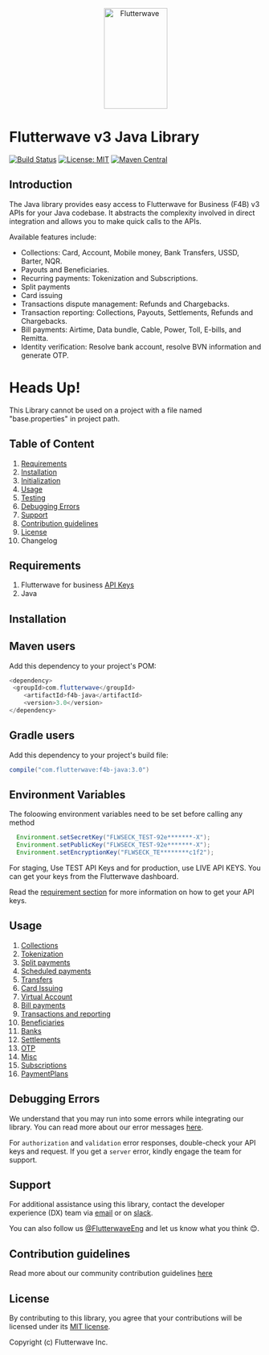 <p align="center">
    <img title="Flutterwave" height="200" src="https://flutterwave.com/images/logo/full.svg" width="50%"/>
</p>

# Flutterwave v3 Java Library
[![Build Status](https://github.com/Flutterwave/Java/workflows/Java%20CI%20with%20Maven/badge.svg)](https://github.com/Flutterwave/Java) 
[![License: MIT](https://img.shields.io/badge/License-MIT-yellow.svg)](https://opensource.org/licenses/MIT) 
[![Maven Central](https://maven-badges.herokuapp.com/maven-central/com.flutterwave/f4b-java/badge.svg)](https://mvnrepository.com/artifact/com.flutterwave/f4b-java)

## Introduction

The Java library provides easy access to Flutterwave for Business (F4B) v3 APIs for your Java codebase. It abstracts the complexity involved in direct integration and allows you to make quick calls to the APIs.

Available features include:

- Collections: Card, Account, Mobile money, Bank Transfers, USSD, Barter, NQR.
- Payouts and Beneficiaries.
- Recurring payments: Tokenization and Subscriptions.
- Split payments
- Card issuing
- Transactions dispute management: Refunds and Chargebacks.
- Transaction reporting: Collections, Payouts, Settlements, Refunds and Chargebacks.
- Bill payments: Airtime, Data bundle, Cable, Power, Toll, E-bills, and Remitta.
- Identity verification: Resolve bank account, resolve BVN information and generate OTP.

# Heads Up!
This Library cannot be used on a project with a file named "base.properties" in project path.


## Table of Content

1. [Requirements](#requirements)
2. [Installation](#installation)
3. [Initialization](#initialization)
4. [Usage](#usage)
5. [Testing](#testing)
6. [Debugging Errors](#debugging-errors)
7. [Support](#support)
8. [Contribution guidelines](#contribution-guidelines)
9. [License](#license)
10. Changelog

## Requirements

1. Flutterwave for business [API Keys](https://developer.flutterwave.com/docs/integration-guides/authentication)
2. Java


## Installation

## Maven users
Add this dependency to your project's POM: 

```java
<dependency>
 <groupId>com.flutterwave</groupId>
    <artifactId>f4b-java</artifactId>
    <version>3.0</version>
</dependency>
```

## Gradle users
Add this dependency to your project's build file:

```java
compile("com.flutterwave:f4b-java:3.0")
```


## Environment Variables
The foloowing environment variables need to be set before calling any method

```java
  Environment.setSecretKey("FLWSECK_TEST-92e*******-X");
  Environment.setPublicKey("FLWSECK_TEST-92e*******-X");
  Environment.setEncryptionKey("FLWSECK_TE********c1f2");
```

For staging, Use TEST API Keys and for production, use LIVE API KEYS.
You can get your keys from the Flutterwave dashboard.

Read the [requirement section](#requirements) for more information on how to get your API keys.

## Usage
1. [Collections](documentation/Collections.md)
2. [Tokenization](documentation/Tokenization.md)
3. [Split payments](documentation/SubAccounts.md)
4. [Scheduled payments](documentation/ScheduledPayments.md)
5. [Transfers](documentation/Transfers.md)
6. [Card Issuing](documentation/CardIssuing.md)
7. [Virtual Account](documentation/VirtualAccount.md)
8. [Bill payments](documentation/Bills.md)
9. [Transactions and reporting](documentation/Transactions.md)
10. [Beneficiaries](documentation/Beneficiary.md)
11. [Banks](documentation/Banks.md)
12. [Settlements](documentation/Settlements.md)
13. [OTP](documentation/OTP.md)
14. [Misc](documentation/Misc.md)
15. [Subscriptions](documentation/Subscriptions.md)
16. [PaymentPlans](documentation/PaymentPlans.md)


## Debugging Errors

We understand that you may run into some errors while integrating our library. You can read more about our error messages [here](https://developer.flutterwave.com/docs/integration-guides/errors).

For `authorization` and `validation` error responses, double-check your API keys and request. If you get a `server` error, kindly engage the team for support.


## Support

For additional assistance using this library, contact the developer experience (DX) team via [email](mailto:developers@flutterwavego.com) or on [slack](https://bit.ly/34Vkzcg).

You can also follow us [@FlutterwaveEng](https://twitter.com/FlutterwaveEng) and let us know what you think 😊.


## Contribution guidelines
Read more about our community contribution guidelines [here](/CONTRIBUTING.md)


## License

By contributing to this library, you agree that your contributions will be licensed under its [MIT license](/LICENSE).

Copyright (c) Flutterwave Inc.
